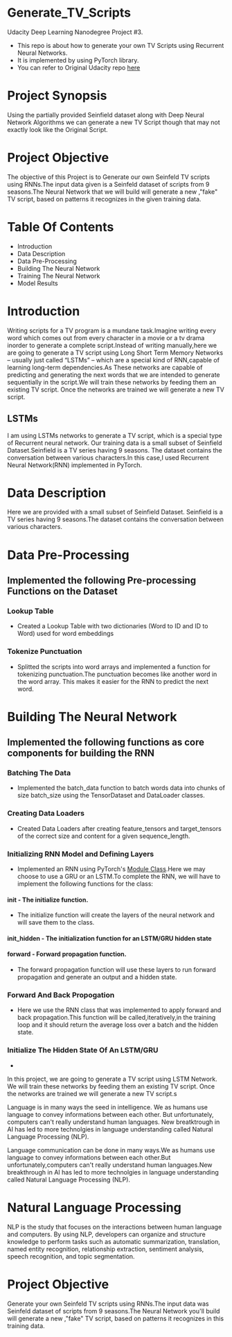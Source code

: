 # Generate_TV_Scripts
Udacity Deep Learning Nanodegree Project #3.

* This repo is about how to generate your own TV Scripts using Recurrent Neural Networks.
* It is implemented by using PyTorch library.
* You can refer to Original Udacity repo [here](https://github.com/udacity/deep-learning-v2-pytorch/tree/master/project-tv-script-generation)

# Project Synopsis

Using the partially provided Seinfield dataset along with Deep Neural Network Algorithms we can generate a new TV Script though that may not exactly look like the Original Script.

# Project Objective

The objective of this Project is to Generate our own Seinfeld TV scripts using RNNs.The input data given is a Seinfeld dataset of scripts from 9 seasons.The Neural Network that we will build will generate a new ,"fake" TV script, based on patterns it recognizes in the given training data.

# Table Of Contents

* Introduction
* Data Description
* Data Pre-Processing
* Building The Neural Network
* Training The Neural Network
* Model Results

# Introduction

Writing scripts for a TV program is a mundane task.Imagine writing every word which comes out from every character in a movie or a tv drama inorder to generate a complete script.Instead of writing manually,here we are going to generate a TV script using Long Short Term Memory Networks – usually just called “LSTMs” – which are a special kind of RNN,capable of learning long-term dependencies.As These networks are capable of predicting and generating the next words that we are intended to generate sequentially in the script.We will train these networks by feeding them an existing TV script. Once the networks are trained we will generate a new TV script.

## LSTMs
I am using LSTMs networks to generate a TV script, which is a special type of Recurrent neural network. Our training data is a small subset of Seinfield Dataset.Seinfield is a TV series having 9 seasons. The dataset contains the conversation between various characters.In this case,I used Recurrent Neural Network(RNN) implemented in PyTorch.

# Data Description

Here we are provided with a small subset of Seinfield Dataset. Seinfield is a TV series having 9 seasons.The dataset contains the conversation between various characters.

# Data Pre-Processing
## Implemented the following Pre-processing Functions on the Dataset

### Lookup Table
* Created a Lookup Table with two dictionaries (Word to ID and ID to Word) used for word embeddings
### Tokenize Punctuation
* Splitted the scripts into word arrays and implemented a function for tokenizing punctuation.The punctuation becomes like another word in the word array. This makes it easier     for the RNN to predict the next word.

# Building The Neural Network
## Implemented the following functions as core components for building the RNN

### Batching The Data
* Implemented the batch_data function to batch words data into chunks of size batch_size using the TensorDataset and DataLoader classes.
### Creating Data Loaders
* Created Data Loaders after creating feature_tensors and target_tensors of the correct size and content for a given sequence_length.
### Initializing RNN Model and Defining Layers
* Implemented an RNN using PyTorch's [Module Class](https://pytorch.org/docs/master/nn.html#torch.nn.Module).Here we may choose to use a GRU or an LSTM.To complete the RNN,       we will have to implement the following functions for the class:
#### __init__ - The initialize function.
* The initialize function will create the layers of the neural network and will save them to the class.
#### init_hidden - The initialization function for an LSTM/GRU hidden state
#### forward - Forward propagation function.
* The forward propagation function will use these layers to run forward propagation and generate an output and a hidden state.
### Forward And Back Propogation
* Here we use the RNN class that was implemented to apply forward and back propagation.This function will be called,iteratively,in the training loop and it should return the       average loss over a batch and the hidden state.
### Initialize The Hidden State Of An LSTM/GRU
*





In this project, we are going to generate a TV script using LSTM Network. We will train these networks by feeding them an existing TV script. Once the networks are trained we will generate a new TV script.s



Language is in many ways the seed in intelligence. We as humans use language to convey informations between each other. But unfortunately, computers can't really understand human languages. New breatktrough in AI has led to more technolgies in language understanding called Natural Language Processing (NLP).


Language communication can be done in many ways.We as humans use language to convey informations between each other.But unfortunately,computers can't really understand human languages.New breakthrough in AI has led to more technolgies in language understanding called Natural Language Processing (NLP).

# Natural Language Processing

NLP is the study that focuses on the interactions between human language and computers. By using NLP, developers can organize and structure knowledge to perform tasks such as automatic summarization, translation, named entity recognition, relationship extraction, sentiment analysis, speech recognition, and topic segmentation.


# Project Objective
Generate your own Seinfeld TV scripts using RNNs.The input data was Seinfeld dataset of scripts from 9 seasons.The Neural Network you'll build will generate a new ,"fake" TV script, based on patterns it recognizes in this training data.
